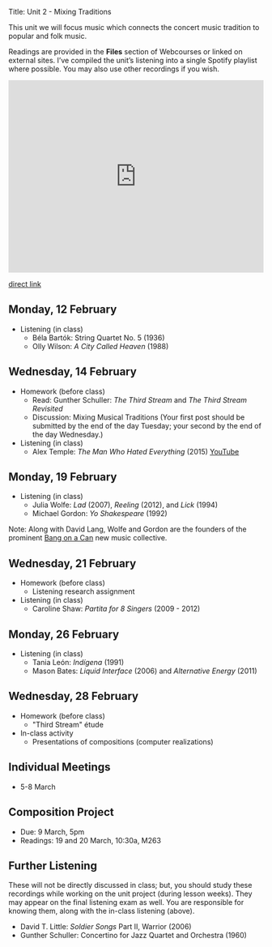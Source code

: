 Title: Unit 2 - Mixing Traditions

This unit we will focus music which connects the concert music tradition to popular and folk music.

Readings are provided in the **Files** section of Webcourses or linked on external sites. I’ve compiled the unit’s listening into a single Spotify playlist where possible. You may also use other recordings if you wish.

<iframe src="https://embed.spotify.com/?uri=spotify%3Auser%3Adavemacdo%3Aplaylist%3A1yRZ66nhTZbLyEj2ygRwNp" width="100%" height="380" frameborder="0" allowtransparency="true"></iframe>

[direct link](https://open.spotify.com/user/davemacdo/playlist/1yRZ66nhTZbLyEj2ygRwNp)

## Monday, 12 February

- Listening (in class)
	- Béla Bartók: String Quartet No. 5 (1936)
	- Olly Wilson: _A City Called Heaven_ (1988)

## Wednesday, 14 February

- Homework (before class)
	- Read: Gunther Schuller: _The Third Stream_ and _The Third Stream Revisited_
	- Discussion: Mixing Musical Traditions (Your first post should be submitted by the end of the day Tuesday; your second by the end of the day Wednesday.)
- Listening (in class)
	- Alex Temple: _The Man Who Hated Everything_ (2015) [YouTube](https://youtu.be/ieatSGff-rE)

## Monday, 19 February

- Listening (in class)
	- Julia Wolfe: _Lad_ (2007), _Reeling_ (2012), and _Lick_ (1994)
	- Michael Gordon: _Yo Shakespeare_ (1992)

Note: Along with David Lang, Wolfe and Gordon are the founders of the prominent [Bang on a Can](http://bangonacan.org/) new music collective. 

## Wednesday, 21 February

- Homework (before class)
	- Listening research assignment
- Listening (in class)
	- Caroline Shaw: _Partita for 8 Singers_ (2009 - 2012)

## Monday, 26 February

- Listening (in class)
	- Tania León: _Indígena_ (1991)
	- Mason Bates: _Liquid Interface_ (2006) and _Alternative Energy_ (2011)

## Wednesday, 28 February

- Homework (before class)
	- "Third Stream" étude
- In-class activity
	- Presentations of compositions (computer realizations)

## Individual Meetings

- 5-8 March

## Composition Project

- Due: 9 March, 5pm
- Readings: 19 and 20 March, 10:30a, M263

## Further Listening

These will not be directly discussed in class; but, you should study these recordings while working on the unit project (during lesson weeks). They may appear on the final listening exam as well. You are responsible for knowing them, along with the in-class listening (above). 

- David T. Little: _Soldier Songs_ Part II, Warrior (2006)
- Gunther Schuller: Concertino for Jazz Quartet and Orchestra (1960)
